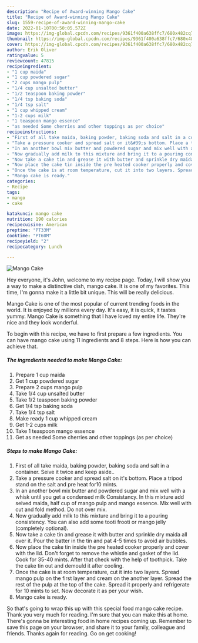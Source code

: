 ```yaml
---
description: "Recipe of Award-winning Mango Cake"
title: "Recipe of Award-winning Mango Cake"
slug: 1559-recipe-of-award-winning-mango-cake
date: 2022-01-10T00:50:05.572Z
image: https://img-global.cpcdn.com/recipes/9361f400a638ffc7/680x482cq70/mango-cake-recipe-main-photo.jpg
thumbnail: https://img-global.cpcdn.com/recipes/9361f400a638ffc7/680x482cq70/mango-cake-recipe-main-photo.jpg
cover: https://img-global.cpcdn.com/recipes/9361f400a638ffc7/680x482cq70/mango-cake-recipe-main-photo.jpg
author: Erik Oliver
ratingvalue: 5
reviewcount: 47815
recipeingredient:
- "1 cup maida"
- "1 cup powdered sugar"
- "2 cups mango pulp"
- "1/4 cup unsalted butter"
- "1/2 teaspoon baking powder"
- "1/4 tsp baking soda"
- "1/4 tsp salt"
- "1 cup whipped cream"
- "1-2 cups milk"
- "1 teaspoon mango essence"
- "as needed Some cherries and other toppings as per choice"
recipeinstructions:
- "First of all take maida, baking powder, baking soda and salt in a container. Seive it twice and keep aside.."
- "Take a pressure cooker and spread salt on it&#39;s bottom. Place a tripod stand on the salt and pre heat for10 mints."
- "In an another bowl mix butter and powdered sugar and mix well with a whisk until you get a condensed milk Consistancy. In this mixture add seived maida, half cup of mango pulp and mango essence. Mix well with cut and fold method. Do not over mix."
- "Now gradually add milk to this mixture and bring it to a pouring consistency. You can also add some tooti frooti or mango jelly (completely optional)."
- "Now take a cake tin and grease it with butter and sprinkle dry maida all over it. Pour the batter in the tin and pat 4-5 times to avoid air bubbles."
- "Now place the cake tin inside the pre heated cooker properly and cover with the lid. Don&#39;t forget to remove the whistle and gasket of the lid. Cook for 35-40 mints. After that check with the help of toothpick. Take the cake tin out and demould it after cooling."
- "Once the cake is at room temperature, cut it into two layers. Spread mango pulp on the first layer and cream on the another layer. Spread the rest of the pulp at the top of the cake. Spread it properly and refrigerate for 10 mints to set. Now decorate it as per your wish."
- "Mango cake is ready."
categories:
- Recipe
tags:
- mango
- cake

katakunci: mango cake 
nutrition: 190 calories
recipecuisine: American
preptime: "PT33M"
cooktime: "PT60M"
recipeyield: "2"
recipecategory: Lunch

---
```



![Mango Cake](https://img-global.cpcdn.com/recipes/9361f400a638ffc7/680x482cq70/mango-cake-recipe-main-photo.jpg)

Hey everyone, it's John, welcome to my recipe page. Today, I will show you a way to make a distinctive dish, mango cake. It is one of my favorites. This time, I'm gonna make it a little bit unique. This will be really delicious.

Mango Cake is one of the most popular of current trending foods in the world. It is enjoyed by millions every day. It's easy, it is quick, it tastes yummy. Mango Cake is something that I have loved my entire life. They're nice and they look wonderful.




To begin with this recipe, we have to first prepare a few ingredients. You can have mango cake using 11 ingredients and 8 steps. Here is how you can achieve that.

<!--inarticleads1-->

##### The ingredients needed to make Mango Cake:

1. Prepare 1 cup maida
1. Get 1 cup powdered sugar
1. Prepare 2 cups mango pulp
1. Take 1/4 cup unsalted butter
1. Take 1/2 teaspoon baking powder
1. Get 1/4 tsp baking soda
1. Take 1/4 tsp salt
1. Make ready 1 cup whipped cream
1. Get 1-2 cups milk
1. Take 1 teaspoon mango essence
1. Get as needed Some cherries and other toppings (as per choice)




<!--inarticleads2-->

##### Steps to make Mango Cake:

1. First of all take maida, baking powder, baking soda and salt in a container. Seive it twice and keep aside..
1. Take a pressure cooker and spread salt on it&#39;s bottom. Place a tripod stand on the salt and pre heat for10 mints.
1. In an another bowl mix butter and powdered sugar and mix well with a whisk until you get a condensed milk Consistancy. In this mixture add seived maida, half cup of mango pulp and mango essence. Mix well with cut and fold method. Do not over mix.
1. Now gradually add milk to this mixture and bring it to a pouring consistency. You can also add some tooti frooti or mango jelly (completely optional).
1. Now take a cake tin and grease it with butter and sprinkle dry maida all over it. Pour the batter in the tin and pat 4-5 times to avoid air bubbles.
1. Now place the cake tin inside the pre heated cooker properly and cover with the lid. Don&#39;t forget to remove the whistle and gasket of the lid. Cook for 35-40 mints. After that check with the help of toothpick. Take the cake tin out and demould it after cooling.
1. Once the cake is at room temperature, cut it into two layers. Spread mango pulp on the first layer and cream on the another layer. Spread the rest of the pulp at the top of the cake. Spread it properly and refrigerate for 10 mints to set. Now decorate it as per your wish.
1. Mango cake is ready.




So that's going to wrap this up with this special food mango cake recipe. Thank you very much for reading. I'm sure that you can make this at home. There's gonna be interesting food in home recipes coming up. Remember to save this page on your browser, and share it to your family, colleague and friends. Thanks again for reading. Go on get cooking!
